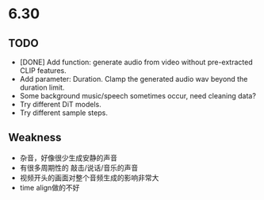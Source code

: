 # 6.30
## TODO
- [DONE] Add function: generate audio from video without pre-extracted CLIP features.
- Add parameter: Duration. Clamp the generated audio wav beyond the duration limit.
- Some background music/speech sometimes occur, need cleaning data?
- Try different DiT models.
- Try different sample steps.

## Weakness
- 杂音，好像很少生成安静的声音
- 有很多周期性的 敲击/说话/音乐的声音
- 视频开头的画面对整个音频生成的影响非常大
- time align做的不好